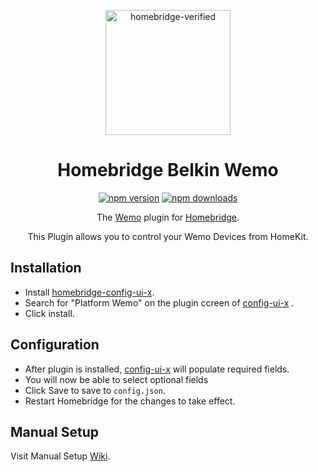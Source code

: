 <span align="center">

<a href="https://github.com/homebridge/verified/blob/master/verified-plugins.json"><img alt="homebridge-verified" src="https://raw.githubusercontent.com/rudders/homebridge-platform-wemo/master/wemo/wemo.png" width="200px"></a>

# Homebridge Belkin Wemo

<a href="https://www.npmjs.com/package/homebridge-platform-wemo"><img title="npm version" src="https://badgen.net/npm/v/homebridge-platform-wemo" ></a>
<a href="https://www.npmjs.com/package/homebridge-platform-wemo"><img title="npm downloads" src="https://badgen.net/npm/dt/homebridge-platform-wemo" ></a>

<p>The <a href="https://wemo.com">Wemo</a> plugin for 
  <a href="https://homebridge.io">Homebridge</a>. 
  
  This Plugin allows you to control your Wemo Devices from HomeKit.
</p>

</span>

## Installation
* Install [homebridge-config-ui-x](https://github.com/oznu/homebridge-config-ui-x).
* Search for "Platform Wemo" on the plugin ccreen of [config-ui-x](https://github.com/oznu/homebridge-config-ui-x) .
* Click install.

## Configuration
* After plugin is installed, [config-ui-x](https://github.com/oznu/homebridge-config-ui-x) will populate required fields.
* You will now be able to select optional fields
* Click Save to save to `config.json`.
* Restart Homebridge for the changes to take effect.

## Manual Setup

  Visit Manual Setup [Wiki](https://github.com/rudder/homebridge-platform-wemo/wiki/Manual-Setup).
